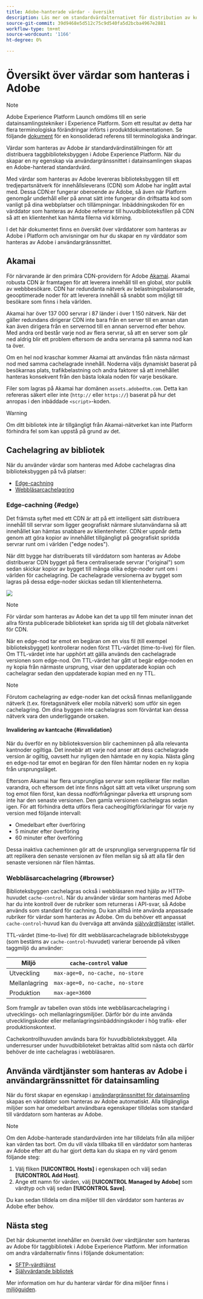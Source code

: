 ```yaml
---
title: Adobe-hanterade värdar - översikt
description: Läs mer om standardvärdalternativet för distribution av kodbiblioteksbyggen i Adobe Experience Platform.
source-git-commit: 39d9468e5d512c75c9d540fa5d2bcba4967e2881
workflow-type: tm+mt
source-wordcount: '1166'
ht-degree: 0%

---
```


# Översikt över värdar som hanteras i Adobe

>[!NOTE]
>
>Adobe Experience Platform Launch omdöms till en serie datainsamlingstekniker i Experience Platform. Som ett resultat av detta har flera terminologiska förändringar införts i produktdokumentationen. Se följande [dokument](../../../term-updates.md) för en konsoliderad referens till terminologiska ändringar.

Värdar som hanteras av Adobe är standardvärdinställningen för att distribuera taggbiblioteksbyggen i Adobe Experience Platform. När du skapar en ny egenskap via användargränssnittet i datainsamlingen skapas en Adobe-hanterad standardvärd.

Med värdar som hanteras av Adobe levereras biblioteksbyggen till ett tredjepartsnätverk för innehållsleverans (CDN) som Adobe har ingått avtal med. Dessa CDN:er fungerar oberoende av Adobe, så även när Platform genomgår underhåll eller på annat sätt inte fungerar din driftsatta kod som vanligt på dina webbplatser och tillämpningar. Inbäddningskoden för en värddator som hanteras av Adobe refererar till huvudbiblioteksfilen på CDN så att en klientenhet kan hämta filerna vid körning.

I det här dokumentet finns en översikt över värddatorer som hanteras av Adobe i Platform och anvisningar om hur du skapar en ny värddator som hanteras av Adobe i användargränssnittet.

## Akamai

För närvarande är den primära CDN-providern för Adobe [Akamai](https://www.akamai.com/). Akamai robusta CDN är framtagen för att leverera innehåll till en global, stor publik av webbbesökare. CDN har redundanta nätverk av belastningsbalanserade, geooptimerade noder för att leverera innehåll så snabbt som möjligt till besökare som finns i hela världen.

Akamai har över 137 000 servrar i 87 länder i över 1 150 nätverk. När det gäller redundans dirigerar CDN inte bara från en server till en annan utan kan även dirigera från en servernod till en annan servernod efter behov. Med andra ord består varje nod av flera servrar, så att en server som går ned aldrig blir ett problem eftersom de andra servrarna på samma nod kan ta över.

Om en hel nod kraschar kommer Akamai att användas från nästa närmast nod med samma cachelagrade innehåll. Noderna väljs dynamiskt baserat på besökarnas plats, trafikbelastning och andra faktorer så att innehållet hanteras konsekvent från den bästa lokala noden för varje besökare.

Filer som lagras på Akamai har domänen `assets.adobedtm.com`. Detta kan refereras säkert eller inte (`http://` eller `https://`) baserat på hur det anropas i den inbäddade `<script>`-koden.

>[!WARNING]
>
>Om ditt bibliotek inte är tillgängligt från Akamai-nätverket kan inte Platform förhindra fel som kan uppstå på grund av det.

## Cachelagring av bibliotek

När du använder värdar som hanteras med Adobe cachelagras dina biblioteksbyggen på två platser:

* [Edge-cachning](#edge)
* [Webbläsarcachelagring](#browser)

### Edge-cachning {#edge}

Det främsta syftet med ett CDN är att på ett intelligent sätt distribuera innehåll till servrar som ligger geografiskt närmare slutanvändarna så att innehållet kan hämtas snabbare av klientenheter. CDN:er uppnår detta genom att göra kopior av innehållet tillgängligt på geografiskt spridda servrar runt om i världen (&quot;edge nodes&quot;).

När ditt bygge har distribuerats till värddatorn som hanteras av Adobe distribuerar CDN bygget på flera centraliserade servrar (&quot;original&quot;) som sedan skickar kopior av bygget till många olika edge-noder runt om i världen för cachelagring. De cachelagrade versionerna av bygget som lagras på dessa edge-noder skickas sedan till klientenheterna.

![](../images/cdn-diagram.png)

>[!NOTE]
>
>För värdar som hanteras av Adobe kan det ta upp till fem minuter innan det allra första publicerade biblioteket kan sprida sig till det globala nätverket för CDN.

När en edge-nod tar emot en begäran om en viss fil (till exempel biblioteksbygget) kontrollerar noden först TTL-värdet (time-to-live) för filen. Om TTL-värdet inte har upphört att gälla används den cachelagrade versionen som edge-nod. Om TTL-värdet har gått ut begär edge-noden en ny kopia från närmaste ursprung, visar den uppdaterade kopian och cachelagrar sedan den uppdaterade kopian med en ny TTL.

>[!NOTE]
>
>Förutom cachelagring av edge-noder kan det också finnas mellanliggande nätverk (t.ex. företagsnätverk eller mobila nätverk) som utför sin egen cachelagring. Om dina byggen inte cachelagras som förväntat kan dessa nätverk vara den underliggande orsaken.

#### Invalidering av kantcache {#invalidation}

När du överför en ny biblioteksversion blir cacheminnen på alla relevanta kantnoder ogiltiga. Det innebär att varje nod anser att dess cachelagrade version är ogiltig, oavsett hur nyligen den hämtade en ny kopia. Nästa gång en edge-nod tar emot en begäran för den filen hämtar noden en ny kopia från ursprungsläget.

Eftersom Akamai har flera ursprungliga servrar som replikerar filer mellan varandra, och eftersom det inte finns något sätt att veta vilket ursprung som tog emot filen först, kan dessa nodförfrågningar påverka ett ursprung som inte har den senaste versionen. Den gamla versionen cachelagras sedan igen. För att förhindra detta utförs flera cacheogiltigförklaringar för varje ny version med följande intervall:

* Omedelbart efter överföring
* 5 minuter efter överföring
* 60 minuter efter överföring

Dessa inaktiva cacheminnen gör att de ursprungliga servergrupperna får tid att replikera den senaste versionen av filen mellan sig så att alla får den senaste versionen när filen hämtas.

### Webbläsarcachelagring {#browser}

Biblioteksbyggen cachelagras också i webbläsaren med hjälp av HTTP-huvudet `cache-control`. När du använder värdar som hanteras med Adobe har du inte kontroll över de rubriker som returneras i API-svar, så Adobe används som standard för cachning. Du kan alltså inte använda anpassade rubriker för värdar som hanteras av Adobe. Om du behöver ett anpassat `cache-control`-huvud kan du överväga att använda [självvärdtjänster](self-hosting-libraries.md) istället.

TTL-värdet (time-to-live) för ditt webbläsarcachelagrade biblioteksbygge (som bestäms av `cache-control`-huvudet) varierar beroende på vilken taggmiljö du använder:

| Miljö | `cache-control` value |
| --- | --- |
| Utveckling | `max-age=0, no-cache, no-store` |
| Mellanlagring | `max-age=0, no-cache, no-store` |
| Produktion | `max-age=3600` |

Som framgår av tabellen ovan stöds inte webbläsarcachelagring i utvecklings- och mellanlagringsmiljöer. Därför bör du inte använda utvecklingskoder eller mellanlagringsinbäddningskoder i hög trafik- eller produktionskontext.

Cachekontrollhuvuden används bara för huvudbiblioteksbygget. Alla underresurser under huvudbiblioteket betraktas alltid som nästa och därför behöver de inte cachelagras i webbläsaren.

## Använda värdtjänster som hanteras av Adobe i användargränssnittet för datainsamling

När du först skapar en egenskap i [användargränssnittet för datainsamling](http://launch.adobe.com/) skapas en värddator som hanteras av Adobe automatiskt. Alla tillgängliga miljöer som har omedelbart användbara egenskaper tilldelas som standard till värddatorn som hanteras av Adobe.

>[!NOTE]
>
>Om den Adobe-hanterade standardvärden inte har tilldelats från alla miljöer kan värden tas bort. Om du vill växla tillbaka till en värddator som hanteras av Adobe efter att du har gjort detta kan du skapa en ny värd genom följande steg:
>
>1. Välj fliken **[!UICONTROL Hosts]** i egenskapen och välj sedan **[!UICONTROL Add Host]**.
>1. Ange ett namn för värden, välj **[!UICONTROL Managed by Adobe]** som värdtyp och välj sedan **[!UICONTROL Save]**.

>
>
Du kan sedan tilldela om dina miljöer till den värddator som hanteras av Adobe efter behov.

## Nästa steg

Det här dokumentet innehåller en översikt över värdtjänster som hanteras av Adobe för taggbibliotek i Adobe Experience Platform. Mer information om andra värdalternativ finns i följande dokumentation:

* [SFTP-värdtjänst](./sftp-host.md)
* [Självvärdande bibliotek](./self-hosting-libraries.md)

Mer information om hur du hanterar värdar för dina miljöer finns i [miljöguiden](../environments.md).
